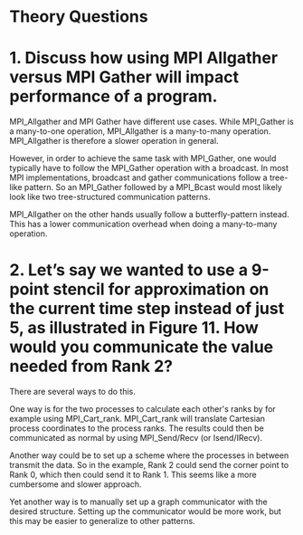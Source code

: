 # Theory Questions

# 1. Discuss how using MPI Allgather versus MPI Gather will impact performance of a program.

MPI_Allgather and MPI Gather have different use cases. While MPI_Gather is a many-to-one operation,
MPI_Allgather is a many-to-many operation. MPI_Allgather is therefore a slower operation in general.

However, in order to achieve the same task with MPI_Gather, one would typically have to follow the MPI_Gather 
operation with a broadcast. In most MPI implementations, broadcast and gather communications follow a tree-like pattern.
So an MPI_Gather followed by a MPI_Bcast would most likely look like two tree-structured communication patterns.

MPI_Allgather on the other hands usually follow a butterfly-pattern instead. This has a lower communication overhead when 
doing a many-to-many operation.

# 2. Let’s say we wanted to use a 9-point stencil for approximation on the current time step instead of just 5, as illustrated in Figure 11. How would you communicate the value needed from Rank 2?

There are several ways to do this.

One way is for the two processes to calculate each other's ranks by for example using MPI_Cart_rank. 
MPI_Cart_rank will translate Cartesian process coordinates to the process ranks.
The results could then be communicated as normal by using MPI_Send/Recv (or Isend/IRecv).

Another way could be to set up a scheme where the processes in between transmit the data. 
So in the example, Rank 2 could send the corner point to Rank 0, which then could send it to Rank 1. This seems like a more cumbersome and slower approach.

Yet another way is to manually set up a graph communicator with the desired structure. Setting up the communicator would be more work, but this may be easier to generalize
to other patterns.
